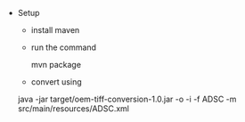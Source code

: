 * Setup
  - install maven

  - run the command

    mvn package

  - convert using

  java -jar target/oem-tiff-conversion-1.0.jar -o <tifffile> -i <adscfile> -f ADSC -m src/main/resources/ADSC.xml
